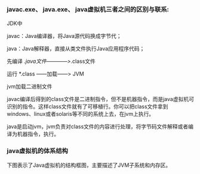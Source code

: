 ### javac.exe、 java.exe、 java虚拟机三者之间的区别与联系:

JDK中

javac：Java编译器，将Java源代码换成字节代；

java：Java解释器，直接从类文件执行Java应用程序代码；

先编译  *.java文件――――>*.class文件

运行   *.class ――加载――> JVM

jvm加载二进制文件

javac编译后得到的class文件是二进制指令，但不是机器指令，而是java虚拟机可识别的指令。这样class文件就有了可移植行。你可以把class文件拿到windows、linux或者solaris等不同的系统上去，在jvm上执行。

java是启动jvm，jvm负责对class文件的内容进行处理，将字节码文件解释或者编译为机器指令，执行。

### java虚拟机的体系结构

下图表示了Java虚拟机的结构框图，主要描述了JVM子系统和内存区。

